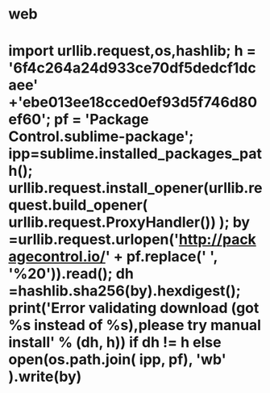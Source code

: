 # web
# import urllib.request,os,hashlib; h = '6f4c264a24d933ce70df5dedcf1dcaee' +'ebe013ee18cced0ef93d5f746d80ef60'; pf = 'Package Control.sublime-package'; ipp=sublime.installed_packages_path(); urllib.request.install_opener(urllib.request.build_opener( urllib.request.ProxyHandler()) ); by =urllib.request.urlopen('http://packagecontrol.io/' + pf.replace(' ', '%20')).read(); dh =hashlib.sha256(by).hexdigest(); print('Error validating download (got %s instead of %s),please try manual install' % (dh, h)) if dh != h else open(os.path.join( ipp, pf), 'wb' ).write(by)
